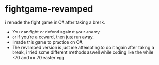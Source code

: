 # fightgame-revamped
i remade the fight game in C# after taking a break.

- You can fight or defend against your enemy
- or if you're a coward, then just run away.
- I made this game to practice on C#.
- The revamped version is just me attempting to do it again after taking a break, i tried some different methods aswell while coding like the while <70 and == 70 easter egg
